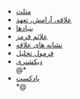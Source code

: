 ﻿<ul>
    <li>
        <a href="/social-sciences/relationship/triangle">مثلث</a>
    </li>
    <li>
        <a href="/social-sciences/relationship/interest-comfort-commitment">علاقه، آرامش، تعهد</a>
    </li>
    <li>
        <a href="/social-sciences/relationship/foundations">بنیادها</a>
    </li>
    <li>
        <a href="/social-sciences/relationship/red-flags">علائم قرمز</a>
    </li>
    <li>
        <a href="/social-sciences/relationship/interest-signs">نشانه های علاقه</a>
    </li>
    <li>
        <a href="/social-sciences/relationship/analysis-formula">فرمول تحلیل</a>
    </li>
    <li>
        <a href="/social-sciences/relationship/dictionary">دیکشنری</a>
    </li>
    @*<li>
            <a href="/social-sciences/relationship/dictionary">پادکست</a>
        </li>*@
</ul>